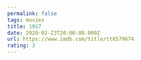 ```yaml
---
permalink: false
tags: movies
title: 1917
date: 2020-02-23T20:00:00.000Z
url: https://www.imdb.com/title/tt8579674
rating: 3
---
```

